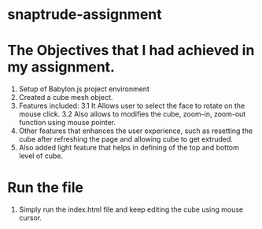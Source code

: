 # snaptrude-assignment
# The Objectives that I had achieved in my assignment.
1. Setup of Babylon.js project environment
2. Created a cube mesh object.
3. Features included:
3.1 It Allows user to select the face to rotate on the mouse click.
3.2 Also allows to modifies the cube, zoom-in, zoom-out function using mouse pointer.
4. Other features that enhances the user experience, such as resetting the cube after refreshing the page and  allowing cube to get extruded.
5. Also added light feature that helps in defining of the top and bottom level of cube.
# Run the file
1. Simply run the index.html file and keep editing the cube using mouse cursor.
